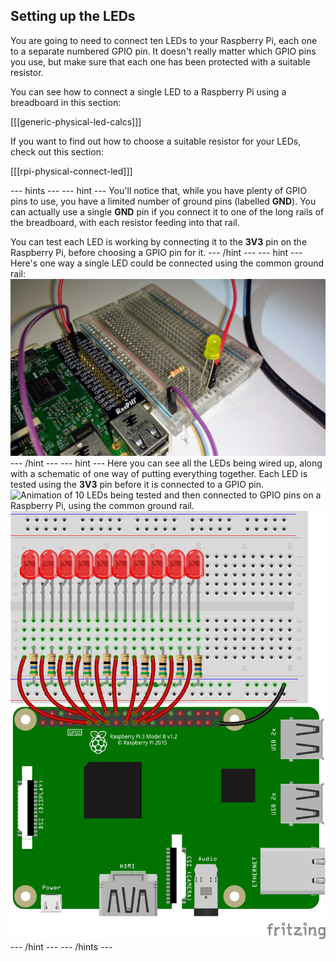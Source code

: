 ## Setting up the LEDs

You are going to need to connect ten LEDs to your Raspberry Pi, each one to a separate numbered GPIO pin. It doesn't really matter which GPIO pins you use, but make sure that each one has been protected with a suitable resistor.

You can see how to connect a single LED to a Raspberry Pi using a breadboard in this section:

[[[generic-physical-led-calcs]]]

If you want to find out how to choose a suitable resistor for your LEDs, check out this section:

[[[rpi-physical-connect-led]]]

--- hints --- --- hint ---
You'll notice that, while you have plenty of GPIO pins to use, you have a limited number of ground pins (labelled **GND**). You can actually use a single **GND** pin if you connect it to one of the long rails of the breadboard, with each resistor feeding into that rail.

You can test each LED is working by connecting it to the **3V3** pin on the Raspberry Pi, before choosing a GPIO pin for it.
--- /hint --- --- hint ---
Here's one way a single LED could be connected using the common ground rail:
![A ground pin of a Raspberry Pi connected to a breadboard's ground rail. The breadboard also has a resistor connected between the ground rail and the ground leg of an LED. The LED's positive leg is connected to a GPIO pin on the Raspberry Pi](images/single_led.jpg)
--- /hint --- --- hint ---
Here you can see all the LEDs being wired up, along with a schematic of one way of putting everything together. Each LED is tested using the **3V3** pin before it is connected to a GPIO pin.
![Animation of 10 LEDs being tested and then connected to GPIO pins on a Raspberry Pi, using the common ground rail.](images/led_placement.gif)
![Raspberry Pi circuit](images/circuit.png)
--- /hint --- --- /hints ---
